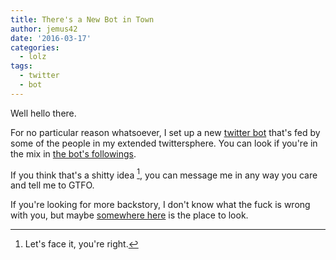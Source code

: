 ```yaml
---
title: There's a New Bot in Town
author: jemus42
date: '2016-03-17'
categories:
  - lolz
tags:
  - twitter
  - bot
---
```


Well hello there.

For no particular reason whatsoever, I set up a new [twitter bot](https://twitter.com/whatever_ebooks) that's fed by some of the people in my extended twittersphere. You can look if you're in the mix in [the bot's followings](https://twitter.com/whatever_ebooks/following).

If you think that's a shitty idea [^1], you can message me in any way you care and tell me to GTFO.

If you're looking for more backstory, I don't know what the fuck is wrong with you, but maybe [somewhere here](https://twitter.com/jemus42/status/710368111367745537) is the place to look.

[^1]: Let's face it, you're right.
